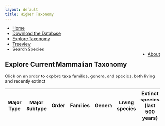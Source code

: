 ```yaml
---
layout: default
title: Higher Taxonomy
---
```

<script type="text/javascript" src="js/papaparse.min.js"></script>
<script src="js/filter.js"></script>
<script>document.addEventListener("DOMContentLoaded", createOrderTable)</script>

<ul class="header-ul">
<li><a href="index.html">Home</a></li>
<li><a href="assets/data/MDD.zip">Download the Database</a></li>
<li><a href="taxa.html">Explore Taxonomy</a></li>
<li><a href="tree.html">Treeview</a></li>
<li><a href="explore.html">Search Species</a></li>
<li style="float:right"><a href="about.html">About</a></li>
</ul>

<p>
    <h2>
    Explore Current Mammalian Taxonomy
    </h2>
    Click on an order to explore taxa families, genera, and species, both living and recently extinct
</p>


<table class="table" id="orderTable">    
    <thead>
    <tr>
        <th class="taxa-sticky-header">Major Type</th>
        <th class="taxa-sticky-header">Major Subtype</th>
        <th class="taxa-sticky-header">Order</th>
        <th class="taxa-sticky-header">Families</th>
        <th class="taxa-sticky-header">Genera</th>
        <th class="taxa-sticky-header">Living species</th>
        <th class="taxa-sticky-header">Extinct species (last 500 years)</th>
    </tr>
    </thead>
</table>
